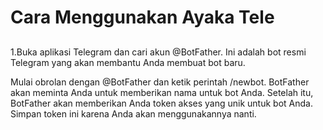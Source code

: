 # Cara Menggunakan Ayaka Tele

##

<p>1.Buka aplikasi Telegram dan cari akun @BotFather. Ini adalah bot resmi Telegram yang akan membantu Anda membuat bot baru.</p>

<p>Mulai obrolan dengan @BotFather dan ketik perintah /newbot. BotFather akan meminta Anda untuk memberikan nama untuk bot Anda. Setelah itu, BotFather akan memberikan Anda token akses yang unik untuk bot Anda. Simpan token ini karena Anda akan menggunakannya nanti.</p>
